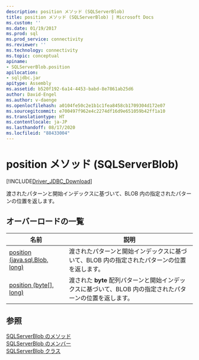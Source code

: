 ```yaml
---
description: position メソッド (SQLServerBlob)
title: position メソッド (SQLServerBlob) | Microsoft Docs
ms.custom: ''
ms.date: 01/19/2017
ms.prod: sql
ms.prod_service: connectivity
ms.reviewer: ''
ms.technology: connectivity
ms.topic: conceptual
apiname:
- SQLServerBlob.position
apilocation:
- sqljdbc.jar
apitype: Assembly
ms.assetid: b520f192-6a14-4453-babd-8e7861ab25d6
author: David-Engel
ms.author: v-daenge
ms.openlocfilehash: a0104fe50c2e1b1c1fea8458cb1709304d172e07
ms.sourcegitcommit: e700497f962e4c2274df16d9e651059b42ff1a10
ms.translationtype: HT
ms.contentlocale: ja-JP
ms.lasthandoff: 08/17/2020
ms.locfileid: "88433004"
---
```

# <a name="position-method-sqlserverblob"></a>position メソッド (SQLServerBlob)
[!INCLUDE[Driver_JDBC_Download](../../../includes/driver_jdbc_download.md)]

  渡されたパターンと開始インデックスに基づいて、BLOB 内の指定されたパターンの位置を返します。  
  
## <a name="overload-list"></a>オーバーロードの一覧  
  
|名前|説明|  
|----------|-----------------|  
|[position (java.sql.Blob, long)](../../../connect/jdbc/reference/position-method-java-sql-blob-long.md)|渡されたパターンと開始インデックスに基づいて、BLOB 内の指定されたパターンの位置を返します。|  
|[position (byte&#91;&#93;, long)](../../../connect/jdbc/reference/position-method-byte-long.md)|渡された **byte** 配列パターンと開始インデックスに基づいて、BLOB 内の指定されたパターンの位置を返します。|  
  
## <a name="see-also"></a>参照  
 [SQLServerBlob のメソッド](../../../connect/jdbc/reference/sqlserverblob-methods.md)   
 [SQLServerBlob のメンバー](../../../connect/jdbc/reference/sqlserverblob-members.md)   
 [SQLServerBlob クラス](../../../connect/jdbc/reference/sqlserverblob-class.md)  
  
  
